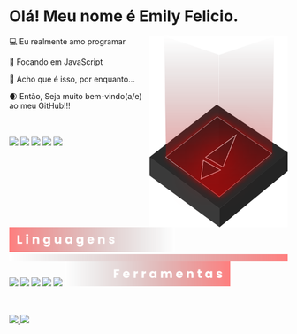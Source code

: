 <h1 align="left">Olá! Meu nome é Emily Felicio.</h1>
<img src="readme-icon.svg" min-width="250px" max-width="250px" width="250px" align="right" alt="logo lyh">
<div align="left">
  <p>💻 Eu realmente amo programar</p>

  <p>💾 Focando em JavaScript</p>

  <p>💭 Acho que é isso, por enquanto...</p>

  <p>🌒 Então, Seja muito bem-vindo(a/e) ao meu GitHub!!!</p>
  <br>
<br>
  <img src="languages.svg" min-width="300px" max-width="300px" width="300px" align="left" alt="Linguagens"/>
  <img width="40" src="https://cdn.jsdelivr.net/gh/devicons/devicon/icons/css3/css3-original.svg" />
  <img width="40" src="https://cdn.jsdelivr.net/gh/devicons/devicon/icons/html5/html5-original.svg" />
  <img width="40" src="https://cdn.jsdelivr.net/gh/devicons/devicon/icons/javascript/javascript-original.svg" />
  <img width="40" src="https://cdn.jsdelivr.net/gh/devicons/devicon/icons/react/react-original.svg" />
  <img width="40" src="https://cdn.jsdelivr.net/gh/devicons/devicon/icons/mysql/mysql-original.svg" />
</div>
<br>
<img src="line.svg" min-width="300px" max-width="300px" width="520px" align="center" alt="Linha"/>
<br>
<div align="left">
  <img width="40" src="https://cdn.jsdelivr.net/gh/devicons/devicon/icons/vscode/vscode-original.svg" />
  <img width="40" src="https://cdn.jsdelivr.net/gh/devicons/devicon/icons/trello/trello-plain.svg" />
  <img width="40" src="https://cdn.jsdelivr.net/gh/devicons/devicon/icons/git/git-original.svg" />
  <img width="40" src="https://cdn.jsdelivr.net/gh/devicons/devicon/icons/figma/figma-original.svg" />
  <img width="40" src="https://cdn.jsdelivr.net/gh/devicons/devicon/icons/github/github-original.svg" />
  <img src="tools.svg" min-width="300px" max-width="300px" width="300px" alt="Ferramentas"/>
</div>
<br>
<br>
<p align="left">
  <a href="https://www.instagram.com/devlyhzzz.cs/" alt="Instagram">
    <img src="https://img.shields.io/badge/-Instagram-ff2b2b?style=for-the-badge&logo=Instagram&logoColor=FFFFFF&link=https://www.instagram.com/devlyhzzz.cs/"/>
  </a>
  
  <a href="https://www.linkedin.com/in/emily-carvalho-felicio/" alt="Linkedin">
    <img src="https://img.shields.io/badge/-Linkedin-ff2b2b?style=for-the-badge&logo=Linkedin&logoColor=FFFFFF&link=https://www.linkedin.com/in/emily-carvalho-felicio/"/>
  </a>
</p>
